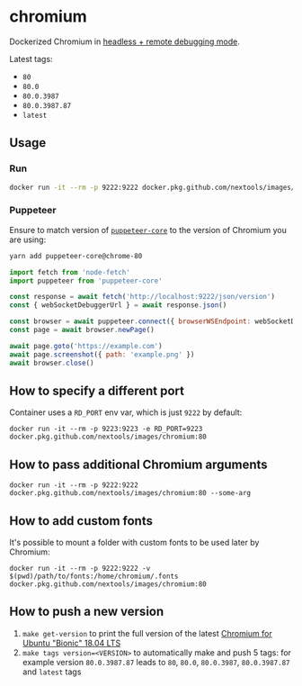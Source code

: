 # chromium

Dockerized Chromium in [headless + remote debugging mode](https://chromium.googlesource.com/chromium/src/+/lkgr/headless/README.md).

Latest tags:
* `80`
* `80.0`
* `80.0.3987`
* `80.0.3987.87`
* `latest`

## Usage

### Run

```sh
docker run -it --rm -p 9222:9222 docker.pkg.github.com/nextools/images/chromium:80
```

### Puppeteer

Ensure to match version of [`puppeteer-core`](https://github.com/GoogleChrome/puppeteer) to the version of Chromium you are using:

```sh
yarn add puppeteer-core@chrome-80
```

```js
import fetch from 'node-fetch'
import puppeteer from 'puppeteer-core'

const response = await fetch('http://localhost:9222/json/version')
const { webSocketDebuggerUrl } = await response.json()

const browser = await puppeteer.connect({ browserWSEndpoint: webSocketDebuggerUrl })
const page = await browser.newPage()

await page.goto('https://example.com')
await page.screenshot({ path: 'example.png' })
await browser.close()
```

## How to specify a different port

Container uses a `RD_PORT` env var, which is just `9222` by default:

```
docker run -it --rm -p 9223:9223 -e RD_PORT=9223 docker.pkg.github.com/nextools/images/chromium:80
```

## How to pass additional Chromium arguments

```
docker run -it --rm -p 9222:9222 docker.pkg.github.com/nextools/images/chromium:80 --some-arg
```

## How to add custom fonts

It's possible to mount a folder with custom fonts to be used later by Chromium: 

```
docker run -it --rm -p 9222:9222 -v $(pwd)/path/to/fonts:/home/chromium/.fonts docker.pkg.github.com/nextools/images/chromium:80
```

## How to push a new version

1. `make get-version` to print the full version of the latest [Chromium for Ubuntu "Bionic" 18.04 LTS](https://packages.ubuntu.com/bionic/chromium-browser)
2. `make tags version=<VERSION>` to automatically make and push 5 tags: for example version `80.0.3987.87` leads to `80`, `80.0`, `80.0.3987`, `80.0.3987.87` and `latest` tags
